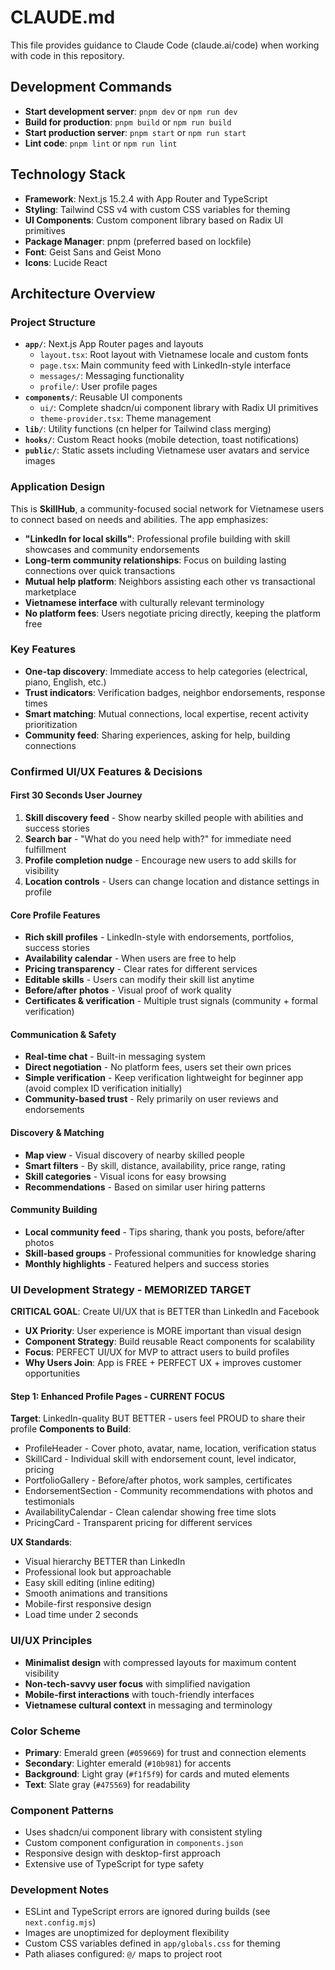 # CLAUDE.md

This file provides guidance to Claude Code (claude.ai/code) when working with code in this repository.

## Development Commands

- **Start development server**: `pnpm dev` or `npm run dev`
- **Build for production**: `pnpm build` or `npm run build`
- **Start production server**: `pnpm start` or `npm run start`
- **Lint code**: `pnpm lint` or `npm run lint`

## Technology Stack

- **Framework**: Next.js 15.2.4 with App Router and TypeScript
- **Styling**: Tailwind CSS v4 with custom CSS variables for theming
- **UI Components**: Custom component library based on Radix UI primitives
- **Package Manager**: pnpm (preferred based on lockfile)
- **Font**: Geist Sans and Geist Mono
- **Icons**: Lucide React

## Architecture Overview

### Project Structure
- **`app/`**: Next.js App Router pages and layouts
  - `layout.tsx`: Root layout with Vietnamese locale and custom fonts
  - `page.tsx`: Main community feed with LinkedIn-style interface
  - `messages/`: Messaging functionality
  - `profile/`: User profile pages
- **`components/`**: Reusable UI components
  - `ui/`: Complete shadcn/ui component library with Radix UI primitives
  - `theme-provider.tsx`: Theme management
- **`lib/`**: Utility functions (cn helper for Tailwind class merging)
- **`hooks/`**: Custom React hooks (mobile detection, toast notifications)
- **`public/`**: Static assets including Vietnamese user avatars and service images

### Application Design
This is **SkillHub**, a community-focused social network for Vietnamese users to connect based on needs and abilities. The app emphasizes:

- **"LinkedIn for local skills"**: Professional profile building with skill showcases and community endorsements
- **Long-term community relationships**: Focus on building lasting connections over quick transactions
- **Mutual help platform**: Neighbors assisting each other vs transactional marketplace
- **Vietnamese interface** with culturally relevant terminology
- **No platform fees**: Users negotiate pricing directly, keeping the platform free

### Key Features
- **One-tap discovery**: Immediate access to help categories (electrical, piano, English, etc.)
- **Trust indicators**: Verification badges, neighbor endorsements, response times
- **Smart matching**: Mutual connections, local expertise, recent activity prioritization
- **Community feed**: Sharing experiences, asking for help, building connections

### Confirmed UI/UX Features & Decisions

#### First 30 Seconds User Journey
1. **Skill discovery feed** - Show nearby skilled people with abilities and success stories
2. **Search bar** - "What do you need help with?" for immediate need fulfillment
3. **Profile completion nudge** - Encourage new users to add skills for visibility
4. **Location controls** - Users can change location and distance settings in profile

#### Core Profile Features
- **Rich skill profiles** - LinkedIn-style with endorsements, portfolios, success stories
- **Availability calendar** - When users are free to help
- **Pricing transparency** - Clear rates for different services
- **Editable skills** - Users can modify their skill list anytime
- **Before/after photos** - Visual proof of work quality
- **Certificates & verification** - Multiple trust signals (community + formal verification)

#### Communication & Safety
- **Real-time chat** - Built-in messaging system
- **Direct negotiation** - No platform fees, users set their own prices
- **Simple verification** - Keep verification lightweight for beginner app (avoid complex ID verification initially)
- **Community-based trust** - Rely primarily on user reviews and endorsements

#### Discovery & Matching
- **Map view** - Visual discovery of nearby skilled people
- **Smart filters** - By skill, distance, availability, price range, rating
- **Skill categories** - Visual icons for easy browsing
- **Recommendations** - Based on similar user hiring patterns

#### Community Building
- **Local community feed** - Tips sharing, thank you posts, before/after photos
- **Skill-based groups** - Professional communities for knowledge sharing
- **Monthly highlights** - Featured helpers and success stories

### UI Development Strategy - MEMORIZED TARGET

**CRITICAL GOAL**: Create UI/UX that is BETTER than LinkedIn and Facebook
- **UX Priority**: User experience is MORE important than visual design
- **Component Strategy**: Build reusable React components for scalability
- **Focus**: PERFECT UI/UX for MVP to attract users to build profiles
- **Why Users Join**: App is FREE + PERFECT UX + improves customer opportunities

#### Step 1: Enhanced Profile Pages - CURRENT FOCUS
**Target**: LinkedIn-quality BUT BETTER - users feel PROUD to share their profile
**Components to Build**:
- ProfileHeader - Cover photo, avatar, name, location, verification status
- SkillCard - Individual skill with endorsement count, level indicator, pricing
- PortfolioGallery - Before/after photos, work samples, certificates  
- EndorsementSection - Community recommendations with photos and testimonials
- AvailabilityCalendar - Clean calendar showing free time slots
- PricingCard - Transparent pricing for different services

**UX Standards**:
- Visual hierarchy BETTER than LinkedIn
- Professional look but approachable 
- Easy skill editing (inline editing)
- Smooth animations and transitions
- Mobile-first responsive design
- Load time under 2 seconds

### UI/UX Principles
- **Minimalist design** with compressed layouts for maximum content visibility
- **Non-tech-savvy user focus** with simplified navigation
- **Mobile-first interactions** with touch-friendly interfaces
- **Vietnamese cultural context** in messaging and terminology

### Color Scheme
- **Primary**: Emerald green (`#059669`) for trust and connection elements
- **Secondary**: Lighter emerald (`#10b981`) for accents
- **Background**: Light gray (`#f1f5f9`) for cards and muted elements
- **Text**: Slate gray (`#475569`) for readability

### Component Patterns
- Uses shadcn/ui component library with consistent styling
- Custom component configuration in `components.json`
- Responsive design with desktop-first approach
- Extensive use of TypeScript for type safety

### Development Notes
- ESLint and TypeScript errors are ignored during builds (see `next.config.mjs`)
- Images are unoptimized for deployment flexibility
- Custom CSS variables defined in `app/globals.css` for theming
- Path aliases configured: `@/` maps to project root
